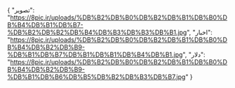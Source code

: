 {
  "تصویر": "https://8pic.ir/uploads/%DB%B2%DB%B0%DB%B2%DB%B1%DB%B0%DB%B4%DB%B1%DB%B7-%DB%B2%DB%B2%DB%B4%DB%B3%DB%B3%DB%B1.jpg",
  "اخبار": "https://8pic.ir/uploads/%DB%B2%DB%B0%DB%B2%DB%B1%DB%B0%DB%B4%DB%B2%DB%B9-%DB%B1%DB%B7%DB%B1%DB%B1%DB%B4%DB%B1.jpg",
  "دلار": "https://8pic.ir/uploads/%DB%B2%DB%B0%DB%B2%DB%B1%DB%B0%DB%B4%DB%B2%DB%B9-%DB%B1%DB%B6%DB%B5%DB%B2%DB%B3%DB%B7.jpg"
}
